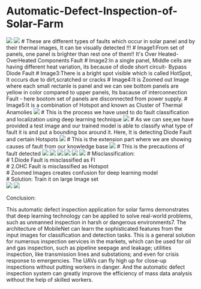 # Automatic-Defect-Inspection-of-Solar-Farm  

<img src="./Dataset/ref/images1.PNG">
<img src="./Dataset/ref/images2.PNG">
# These are different types of faults which occur in solar panel and by their thermal images, It can be visually detected !!!     
# Image1:From set of panels, one panel is brighter than rest one of them!! It's Over Heated- OverHeated Components Fault  
# Image2:In a single panel, Middle cells are having different heat variation, its because of diode short circuit- Bypass Diode Fault  
# Image3:There is a bright spot visible which is called HotSpot, It occurs due to dirt,scratched or cracks  
# Image4:It is Zoomed out Image where each small rectanle is panel and we can see bottom panels are yellow in color compared to upper panels, Its bacause of interconnection Fault - here bootom set of panels are disconnected from power supply.  
# Image5:It is a combination of Hotspot and known as Cluster of Thermal Anamolies  
<img src="./Dataset/ref/images3.PNG">  
# This is the process we have used to do fault classification and localization using deep learning technique 
<img src="./Dataset/ref/images4.PNG">    
# As we can see,we have provided a test image and our trained model is able to classify what type of fault it is and put a bounding box around it. Here, It is detecting Diode Fault and certain Hotspots  
<img src="./Dataset/ref/images5.PNG"> 
# This is the extension part where we are showing causes of fault from our knowledge base  
<img src="./Dataset/ref/images6.PNG">
# This is the precautions of fault detected  
<img src="./Dataset/ref/images7.PNG">  
<img src="./Dataset/ref/images8.PNG">  
<img src="./Dataset/ref/images9.PNG">   
<img src="./Dataset/ref/images10.PNG">  
<img src="./Dataset/ref/images11.PNG">  
<img src="./Dataset/ref/images12.PNG">    
# Misclassification:<br />       
# 1.Diode Fault is misclassified as FI<br />             
# 2.OHC Fault is misclassified as Hotspot<br />      
# Zoomed Images creates confusion for deep learning model<br />    
# Solution: Train it on large Image set<br />      
<img src="./Dataset/ref/images13.PNG">   
<img src="./Dataset/ref/images14.PNG">  
 


  
Conclusion:  
  
This automatic defect inspection application for solar farms demonstrates that deep learning technology can be applied to solve real-world problems, such as unmanned inspection in harsh or dangerous environments7. The architecture of MobileNet can learn the sophisticated features from the input images for classification and detection tasks. This is a general solution for numerous inspection services in the markets, which can be used for oil and gas inspection, such as pipeline seepage and leakage; utilities inspection, like transmission lines and substations; and even for crisis response to emergencies. The UAVs can fly high up for close-up inspections without putting workers in danger. And the automatic defect inspection system can greatly improve the efficiency of mass data analysis without the help of skilled workers.  

